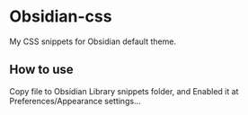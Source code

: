 # Obsidian-css

My CSS snippets for Obsidian default theme.

## How to use

Copy file to Obsidian Library snippets folder, and Enabled it at Preferences/Appearance settings...
